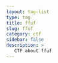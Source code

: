 ```yaml
---
layout: tag-list
type: tag
title: ffuf
slug: ffuf
category: ctf
sidebar: false
description: >
   CTF about ffuf
---
```

